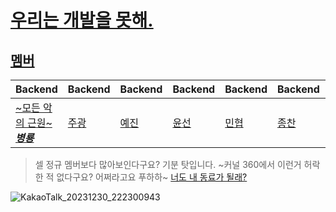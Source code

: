 # [우리는 개발을 못해.](https://www.youtube.com/watch?v=rm5E5paKGLo)

## [멤버](https://www.notion.so/1-7e305b8e057841d0afb1e8664a749d10?pvs=4)
|Backend|Backend|Backend|Backend|Backend|Backend|Backend|
|---|---|---|---|---|---|---|
|[~모든 악의 근원~ _**병룡**_](https://github.com/fingersdanny)|[주광](https://github.com/Hju95)|[예진](https://github.com/yejincode)|[윤선](https://github.com/yoonseon12)|[민협](https://github.com/GBGreenBravo)|[종찬](https://github.com/oxix97)|[소현](https://github.com/anso33)|

> 셀 정규 멤버보다 많아보인다구요? 기분 탓입니다. ~커널 360에서 이런거 허락한 적 없다구요? 어쩌라고요 푸하하~ [너도 내 동료가 될래?](https://www.youtube.com/shorts/95i4VOjsGw0)


![KakaoTalk_20231230_222300943](https://github.com/Kernel360-cell1/.github/assets/54776553/f24a68e2-c9dd-4721-accd-acafe50d859c)


